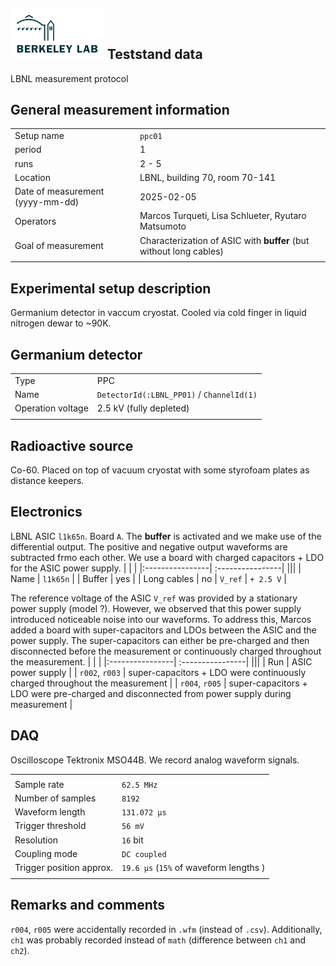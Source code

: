 ## <img src="./../../logo/lbnl_logo.png" alt="logo" width="150"/> Teststand data 
LBNL measurement protocol 

<style>
@media (prefers-color-scheme: dark) {
  .logo-inline {
    content: url("./../../logo/lbnl_logo_dark.png");
  }
}
</style>

## General measurement information
| | |
|:----------------| :----------------|
| Setup name | `ppc01`|
| period | 1 | 
| runs | 2 - 5 | 
| Location | LBNL, building 70,  room 70-141 |
| Date of measurement (yyyy-mm-dd) | 2025-02-05 | 
| Operators | Marcos Turqueti, Lisa Schlueter, Ryutaro Matsumoto | 
| Goal of measurement | Characterization of ASIC with **buffer** (but without long cables) |
| | |

## Experimental setup description
Germanium detector in vaccum cryostat. Cooled via cold finger in liquid nitrogen dewar to ~90K. 


## Germanium detector
| | |
|:----------------| :----------------|
| Type | PPC | 
| Name | `DetectorId(:LBNL_PP01)` / `ChannelId(1)` | 
| Operation voltage | 2.5 kV (fully depleted) | 
| | |

## Radioactive source
Co-60. Placed on top of vacuum cryostat with some styrofoam plates as distance keepers. 

## Electronics
LBNL ASIC `l1k65n`. Board `A`. The **buffer** is activated and we make use of the differential output. The positive and negative output waveforms are subtracted frmo each other. We use a board with charged capacitors + LDO for the ASIC power supply. 
| | |
|:----------------| :----------------|
|||
| Name | `l1k65n` |
| Buffer | yes |
| Long cables | no |
 `V_ref` | `+ 2.5 V` |

The reference voltage of the ASIC `V_ref` was provided by a stationary power supply (model ?). 
However, we observed that this power supply introduced noticeable noise into our waveforms. To address this, Marcos added a board with super-capacitors and LDOs between the ASIC and the power supply. The super-capacitors can either be pre-charged and then disconnected before the measurement or continuously charged throughout the measurement.
| | |
|:----------------| :----------------|
|||
| Run | ASIC power supply  |
| `r002`, `r003` | super-capacitors + LDO  were continuously charged throughout the measurement |
| `r004`, `r005` | super-capacitors + LDO  were pre-charged and disconnected from power supply during measurement |


## DAQ
Oscilloscope Tektronix MSO44B. We record analog waveform signals.

| | |
|:----------------| :----------------|
|  |  | 
| Sample rate | `62.5 MHz` | 
| Number of samples | `8192` | 
| Waveform length | `131.072 µs` |
| Trigger threshold | `56 mV` |
| Resolution | `16` bit |
| Coupling mode | `DC coupled` | 
| Trigger position approx. | `19.6 µs` (`15%` of waveform lengths ) | 
| | |

## Remarks and comments
`r004`, `r005` were accidentally recorded in `.wfm` (instead of `.csv`). Additionally, `ch1` was probably recorded instead of `math` (difference between `ch1` and `ch2`). 

